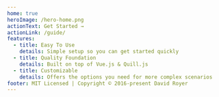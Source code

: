 ```yaml
---
home: true
heroImage: /hero-home.png
actionText: Get Started →
actionLink: /guide/
features:
  - title: Easy To Use
    details: Simple setup so you can get started quickly
  - title: Quality Foundation
    details: Built on top of Vue.js & Quill.js
  - title: Customizable
    details: Offers the options you need for more complex scenarios
footer: MIT Licensed | Copyright © 2016-present David Royer
---
```


<!--
# Header Level 1 inside Readme -->
